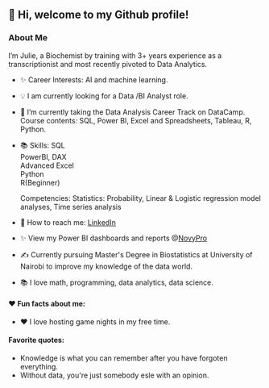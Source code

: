 ## 👋 Hi, welcome to my Github profile!

### About Me
 

  I’m Julie, a Biochemist by training with 3+ years experience as a transcriptionist and most recently pivoted to Data Analytics.
  
  - ✨ Career Interests: AI and machine learning.

- 💡 I am currently looking for a Data /BI Analyst role.
- 🌱 I’m currently taking the Data Analysis Career Track on DataCamp. Course contents: SQL, Power BI, Excel and Spreadsheets, Tableau, R, Python.

- 📚 Skills: SQL             
             PowerBI, DAX             
             Advanced Excel            
             Python            
             R(Beginner)
            
     Competencies:
            Statistics: Probability, Linear & Logistic regression model analyses, Time series analysis
            
- 👋 How to reach me: [LinkedIn](https://www.linkedin.com/in/julie-analytics/)
- ✨ View my Power BI dashboards and reports @[NovyPro](https://www.novypro.com/profile_projects/julie-anyango-odhiambo)

- ✍️ Currently pursuing Master's Degree in Biostatistics at University of Nairobi to improve my knowledge of the data world.
- 📚 I love math, programming, data analytics, data science.

#### ❤️ Fun facts about me:

- ❤️ I love hosting game nights in my free time.

#### Favorite quotes:
- Knowledge is what you can remember after you have forgoten everything.
- Without data, you're just somebody esle with an opinion.

 
<!---
Julie-Odhiambo/Julie-Odhiambo is a ✨ special ✨ repository because its `README.md` (this file) appears on your GitHub profile.
You can click the Preview link to take a look at your changes.
--->
